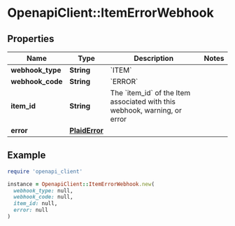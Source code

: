 # OpenapiClient::ItemErrorWebhook

## Properties

| Name | Type | Description | Notes |
| ---- | ---- | ----------- | ----- |
| **webhook_type** | **String** | &#x60;ITEM&#x60; |  |
| **webhook_code** | **String** | &#x60;ERROR&#x60; |  |
| **item_id** | **String** | The &#x60;item_id&#x60; of the Item associated with this webhook, warning, or error |  |
| **error** | [**PlaidError**](PlaidError.md) |  |  |

## Example

```ruby
require 'openapi_client'

instance = OpenapiClient::ItemErrorWebhook.new(
  webhook_type: null,
  webhook_code: null,
  item_id: null,
  error: null
)
```

